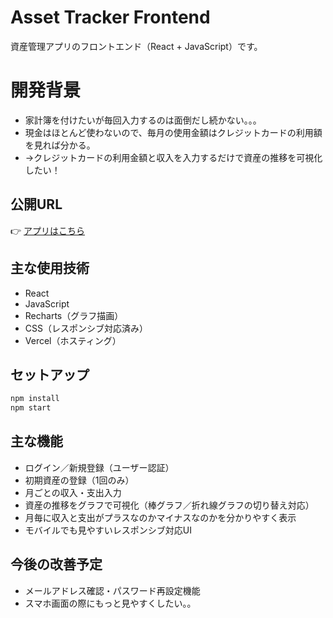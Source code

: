 # Asset Tracker Frontend

資産管理アプリのフロントエンド（React + JavaScript）です。

# 開発背景

- 家計簿を付けたいが毎回入力するのは面倒だし続かない。。。
- 現金はほとんど使わないので、毎月の使用金額はクレジットカードの利用額を見れば分かる。
- →クレジットカードの利用金額と収入を入力するだけで資産の推移を可視化したい！

## 公開URL

👉 [アプリはこちら](https://asset-tracker-frontend.vercel.app/)

## 主な使用技術

- React
- JavaScript
- Recharts（グラフ描画）
- CSS（レスポンシブ対応済み）
- Vercel（ホスティング）

## セットアップ

```bash
npm install
npm start
```

## 主な機能

- ログイン／新規登録（ユーザー認証）
- 初期資産の登録（1回のみ）
- 月ごとの収入・支出入力
- 資産の推移をグラフで可視化（棒グラフ／折れ線グラフの切り替え対応）
- 月毎に収入と支出がプラスなのかマイナスなのかを分かりやすく表示
- モバイルでも見やすいレスポンシブ対応UI

## 今後の改善予定

- メールアドレス確認・パスワード再設定機能
- スマホ画面の際にもっと見やすくしたい。。
